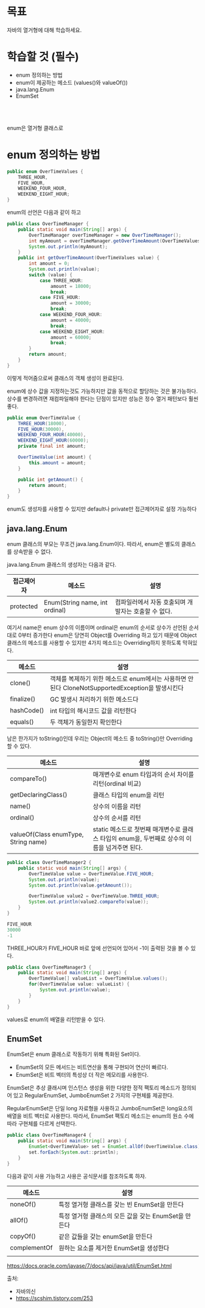 # **목표**

자바의 열거형에 대해 학습하세요.

# **학습할 것 (필수)**


- enum 정의하는 방법
- enum이 제공하는 메소드 (values()와 valueOf())
- java.lang.Enum
- EnumSet
<br><br><br><br>


enum은 열거형 클래스로
# enum 정의하는 방법

```java
public enum OverTimeValues {
    THREE_HOUR,
    FIVE_HOUR,
    WEEKEND_FOUR_HOUR,
    WEEKEND_EIGHT_HOUR;
}
```
enum의 선언은 다음과 같이 하고
```java
public class OverTimeManager {
    public static void main(String[] args) {
        OverTimeManager overTimeManager = new OverTimeManager();
        int myAmount = overTimeManager.getOverTimeAmount(OverTimeValues.THREE_HOUR);
        System.out.println(myAmount);
    }
    public int getOverTimeAmount(OverTimeValues value) {
        int amount = 0;
        System.out.println(value);
        switch (value) {
            case THREE_HOUR:
                amount = 18000;
                break;
            case FIVE_HOUR:
                amount = 30000;
                break;
            case WEEKEND_FOUR_HOUR:
                amount = 40000;
                break;
            case WEEKEND_EIGHT_HOUR:
                amount = 60000;
                break;
        }
        return amount;
    }
}
```

이렇게 적어줌으로써 클래스의 객체 생성이 완료된다.

enum에 상수 값을 지정하는것도 가능하지만 값을 동적으로 할당하는 것은 불가능하다. 상수를 변경하려면 재컴파일해야 한다는 단점이 있지만 성능은 정수 열거 패턴보다 훨씬 좋다.

```java
public enum OverTimeValue {
    THREE_HOUR(18000),
    FIVE_HOUR(30000),
    WEEKEND_FOUR_HOUR(40000),
    WEEKEND_EIGHT_HOUR(60000);
    private final int amount;

    OverTimeValue(int amount) {
        this.amount = amount;
    }

    public int getAmount() {
        return amount;
    }
}
```

enum도 생성자를 사용할 수 있지만 default나 private만 접근제어자로 설정 가능하다


## java.lang.Enum
enum 클래스의 부모는 무조건 java.lang.Enum이다. 따라서, enum은 별도의 클래스를 상속받을 수 없다.

java.lang.Enum 클래스의 생성자는 다음과 같다.


| 접근제어자 | 메소드  | 설명 |
|--------|--------|--------|
| protected | Enum(String name, int ordinal) | 컴파일러에서 자동 호출되며 개발자는 호출할 수 없다. |

여기서 name은 enum 상수의 이름이며 ordinal은 enum의 순서로 상수가 선언된 순서대로 0부터 증가한다 enum은 당연히 Object를 Overriding 하고 있기 때문에 Object 클래스의 메소드를 사용할 수 있지만 4가지 메소드는 Overriding하지 못하도록 막혀있다.


| 메소드 | 설명 |
|--------|--------|
| clone() | 객체를 복제하기 위한 메소드로 enum에서는 사용하면 안된다 CloneNotSupportedException을 발생시킨다 |
| finalize() | GC 발생시 처리하기 위한 메소드다 |
| hashCode() | int 타입의 해시코드 값을 리턴한다 |
| equals() | 두 객체가 동일한지 확인한다 |

남은 한가지가 toString()인데 우리는 Object의 메소드 중 toString()만 Overriding 할 수 있다.

| 메소드 | 설명 |
|--------|--------|
| compareTo() | 매개변수로 enum 타입과의 순서 차이를 리턴(ordinal 비교) |
| getDeclaringClass() | 클래스 타입의 enum을 리턴 |
| name() | 상수의 이름을 리턴 |
| ordinal() | 상수의 순서를 리턴 |
| valueOf(Class<T> enumType, String name) | static 메소드로 첫번째 매개변수로 클래스 타입의 enum을, 두번째로 상수의 이름을 넘겨주면 된다. |


```java
public class OverTimeManager2 {
    public static void main(String[] args) {
        OverTimeValue value = OverTimeValue.FIVE_HOUR;
        System.out.println(value);
        System.out.println(value.getAmount());

        OverTimeValue value2 = OverTimeValue.THREE_HOUR;
        System.out.println(value2.compareTo(value));
    }
}

FIVE_HOUR
30000
-1
```
THREE_HOUR가 FIVE_HOUR 바로 앞에 선언되어 있어서 -1이 출력된 것을 볼 수 있다.

```java
public class OverTimeManager3 {
    public static void main(String[] args) {
        OverTimeValue[] valueList = OverTimeValue.values();
        for(OverTimeValue value: valueList) {
            System.out.println(value);
        }
    }
}
```
values로 enum의 배열을 리턴받을 수 있다.

## EnumSet
EnumSet은 enum 클래스로 작동하기 위해 특화된 Set이다.
- EnumSet의 모든 메서드는 비트연산을 통해 구현되어 연산이 빠르다.
- EnumSet은 비트 벡터의 특성상 더 작은 메모리를 사용한다.

EnumSet은 추상 클래시며 인스턴스 생성을 위한 다양한 정적 팩토리 메소드가 정의되어 있고 RegularEnumSet, JumboEnumSet 2 가지의 구현체를 제공한다.

RegularEnumSet은 단일 long 자료형을 사용하고 JumboEnumSet은 long요소의 배열을 비트 벡터로 사용한다. 따라서, EnumSet 팩토리 메소드는 enum의 원소 수에 따라 구현체를 다르게 선택한다.

```java
public class OverTimeManager4 {
    public static void main(String[] args) {
        EnumSet<OverTimeValue> set = EnumSet.allOf(OverTimeValue.class);
        set.forEach(System.out::println);
    }
}
```
다음과 같이 사용 가능하고 사용은 공식문서를 참조하도록 하자.

| 메소드 | 설명 |
|--------|--------|
| noneOf() | 특정 열거형 클래스를 갖는 빈 EnumSet을 만든다 |
| allOf() | 특정 열거형 클래스의 모든 값을 갖는 EnumSet을 만든다 |
| copyOf() | 같은 값들을 갖는 enumSet을 만든다 |
| complementOf | 원하는 요소를 제거한 EnumSet을 생성한다 |
|  |  |


https://docs.oracle.com/javase/7/docs/api/java/util/EnumSet.html


출처: 
- 자바의신  
- https://scshim.tistory.com/253
